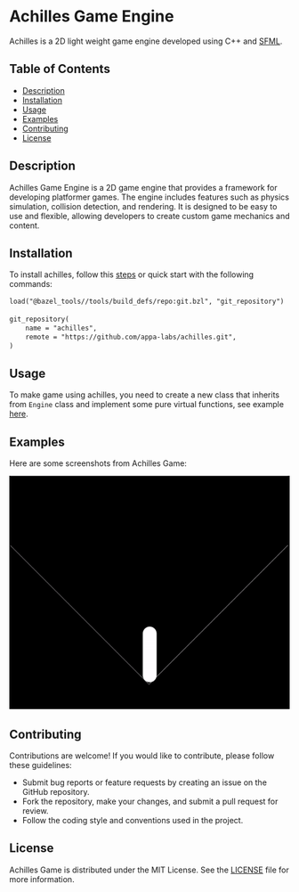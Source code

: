 # Achilles Game Engine

Achilles is a 2D light weight game engine developed using C++ and [SFML](https://github.com/SFML/SFML).

## Table of Contents

- [Description](#description)
- [Installation](#installation)
- [Usage](#usage)
- [Examples](#examples)
- [Contributing](#contributing)
- [License](#license)

## Description

Achilles Game Engine is a 2D game engine that provides a framework for developing platformer games. The engine includes features such as physics simulation, collision detection, and rendering. It is designed to be easy to use and flexible, allowing developers to create custom game mechanics and content.

## Installation

To install achilles, follow this [steps](https://github.com/appa-labs/achilles/blob/main/docs/SETUP.md) or quick start with the following commands:

```WORKSPACE
load("@bazel_tools//tools/build_defs/repo:git.bzl", "git_repository")

git_repository(
    name = "achilles",
    remote = "https://github.com/appa-labs/achilles.git",
)
```

## Usage

To make game using achilles, you need to create a new class that inherits from `Engine` class and implement some pure virtual functions, see example [here](https://github.com/appa-labs/achilles/tree/main/example).

## Examples

Here are some screenshots from Achilles Game:

![Example 1](https://github.com/appa-labs/achilles/blob/media/physics_record_1.gif)

## Contributing

Contributions are welcome! If you would like to contribute, please follow these guidelines:

- Submit bug reports or feature requests by creating an issue on the GitHub repository.
- Fork the repository, make your changes, and submit a pull request for review.
- Follow the coding style and conventions used in the project.

## License

Achilles Game is distributed under the MIT License. See the [LICENSE](https://github.com/appa-labs/Achilles/blob/main/LICENSE) file for more information.
